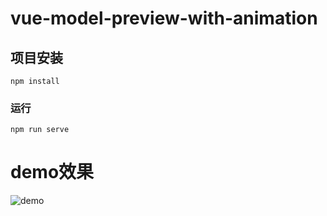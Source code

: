 # vue-model-preview-with-animation

## 项目安装
```
npm install
```

### 运行
```
npm run serve
```

# demo效果

![demo](https://img-blog.csdnimg.cn/f82761774bf44c03b04ce0480402e98a.png)